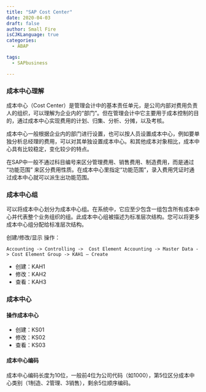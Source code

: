 ```yaml
---
title: "SAP Cost Center"
date: 2020-04-03
draft: false
author: Small Fire
isCJKLanguage: true
categories: 
  - ABAP

tags: 
  - SAPbusiness

---
```




### 成本中心理解

成本中心（Cost Center）是管理会计中的基本责任单元，是公司内部对费用负责人的组织，可以理解为企业内的“部门”。但在管理会计中它主要用于成本控制的目的，通过成本中心实现费用的计划、归集、分析、分摊，以及考核。

成本中心一般根据企业内的部门进行设置，也可以按人员设置成本中心，例如要单独分析总经理的费用，可以对其单独设置成本中心。和其他成本对象相比，成本中心具有比较稳定，变化较少的特点。

在SAP中一般不通过科目编号来区分管理费用、销售费用、制造费用，而是通过 “功能范围” 来区分费用性质。在成本中心里指定“功能范围”，录入费用凭证时通过成本中心就可以派生出功能范围。

### 成本中心组

可以将成本中心划分为成本中心组。在系统中，它应至少包含一组包含所有成本中心并代表整个业务组织的组。此成本中心组被描述为标准层次结构。您可以将更多成本中心组分配给标准层次结构。

创建/修改/显示 操作：

`Accounting -> Controlling ->  Cost Element Accounting -> Master Data -> Cost Element Group -> KAH1 – Create`

- 创建：KAH1
- 修改：KAH2
- 查看：KAH3

### 成本中心

#### 操作成本中心

- 创建：KS01
- 修改：KS02
- 查看：KS03

#### 成本中心编码

成本中心编码长度为10位，一般前4位为公司代码（如1000），第5位区分成本中心类别（1制造、2管理、3销售），剩余5位顺序编码。

